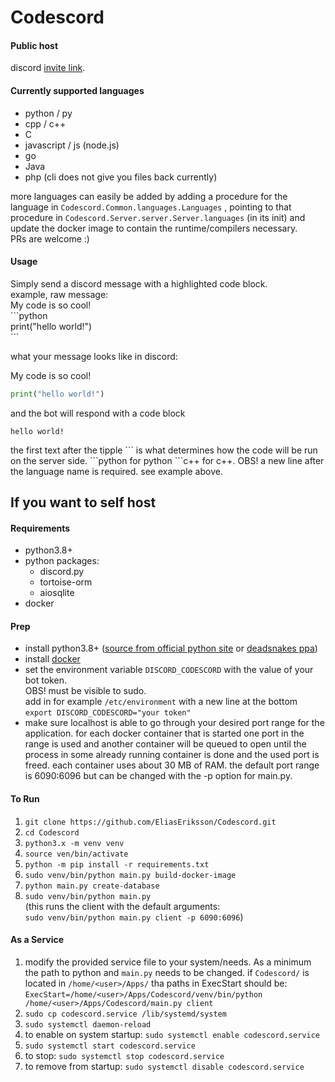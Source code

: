 # Codescord

#### Public host
discord [invite link](https://discord.com/api/oauth2/authorize?client_id=749273748934230018&permissions=2048&scope=bot).

#### Currently supported languages
* python / py
* cpp / c++
* C
* javascript / js (node.js)
* go
* Java
* php (cli does not give you files back currently)

more languages can easily be added by adding a procedure for the language in `Codescord.Common.languages.Languages`
, pointing to that procedure in `Codescord.Server.server.Server.languages` (in its init)
and update the docker image to contain the runtime/compilers necessary. \
PRs are welcome :)

#### Usage
Simply send a discord message with a highlighted code block.\
example, raw message: \
My code is so cool!\
\```python\
print("hello world!")\
\```

what your message looks like in discord:

My code is so cool!
```python
print("hello world!")
```

and the bot will respond with a code block

```
hello world!
```

the first text after the tipple \``` is what determines how the code will be run on the server side.
\```python for python \```c++ for c++. OBS! a new line after the language name is required. see example above.

## If you want to self host
#### Requirements
* python3.8+
* python packages:
    * discord.py
    * tortoise-orm
    * aiosqlite
* docker


#### Prep
* install python3.8+ ([source from official python site](https://www.python.org/) or [deadsnakes ppa](https://launchpad.net/~deadsnakes/+archive/ubuntu/ppa))
* install [docker](https://docs.docker.com/get-docker/)
* set the environment variable `DISCORD_CODESCORD` with the value of your bot token. \
 OBS! must be visible to sudo. \
 add in for example `/etc/environment` with a new line at the bottom `export DISCORD_CODESCORD="your token"`
* make sure localhost is able to go through your desired port range for the application. for each docker container
 that is started one port in the range is used and another container will be queued to open until the process in some
 already running container is done and the used port is freed. each container uses about 30 MB of RAM.
 the default port range is 6090:6096 but can be changed with the -p option for main.py.

#### To Run
1. `git clone https://github.com/EliasEriksson/Codescord.git`
2. `cd Codescord`
3. `python3.x -m venv venv`
4. `source ven/bin/activate`
5. `python -m pip install -r requirements.txt`
6. `sudo venv/bin/python main.py build-docker-image`
7. `python main.py create-database`
8. `sudo venv/bin/python main.py` \
   (this runs the client with the default arguments: \
   `sudo venv/bin/python main.py client -p 6090:6096`)

#### As a Service
1. modify the provided service file to your system/needs.
As a minimum the path to python and `main.py` needs to be changed.
if `Codescord/` is located in `/home/<user>/Apps/` tha paths in ExecStart should be: \
`ExecStart=/home/<user>/Apps/Codescord/venv/bin/python /home/<user>/Apps/Codescord/main.py client`
2. `sudo cp codescord.service /lib/systemd/system`
3. `sudo systemctl daemon-reload`
4. to enable on system startup: `sudo systemctl enable codescord.service`
5. `sudo systemctl start codescord.service`
6. to stop: `sudo systemctl stop codescord.service`
7. to remove from startup: `sudo systemctl disable codescord.service`
